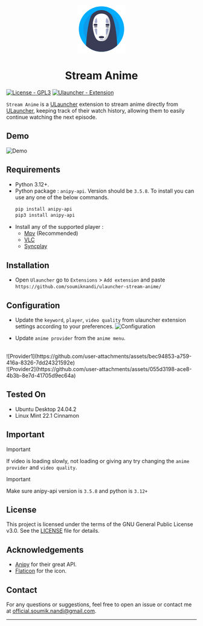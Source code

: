 <p align="center">
  <img src="images/icon.png" alt="Icon"/>
</p>

<h1 align="center">Stream Anime</h1>

[![License - GPL3](https://img.shields.io/badge/License-GPL3-2ea44f)](./LICENSE.md)
[![Ulauncher - Extension](https://img.shields.io/badge/Ulauncher-Extension-2ea44f)](https://ext.ulauncher.io/-/github-soumiknandi-ulauncher-stream-anime)

`Stream Anime` is a [ULauncher](https://ulauncher.io/) extension to stream anime directly from [ULauncher](https://ulauncher.io/), keeping track of their watch history, allowing them to easily continue watching the next episode.

## Demo

![Demo](https://github.com/user-attachments/assets/510fc413-b578-4734-a2de-b1f61f69cfbd)
 
## Requirements

- Python 3.12+.
- Python package : ```anipy-api```. Version should be `3.5.8`. To install you can use any one of the below commands.
  ```bash
  pip install anipy-api
  pip3 install anipy-api
  ```
- Install any of the supported player :
  - [Mpv](https://mpv.io) (Recommended)
  - [VLC](https://www.videolan.org/)
  - [Syncplay](https://syncplay.pl)

## Installation

- Open `Ulauncher` go to `Extensions` > `Add extension` and paste ```https://github.com/soumiknandi/ulauncher-stream-anime/```

## Configuration

- Update the `keyword`, `player`, `video quality` from ulauncher extension settings according to your preferences. ![Configuration](https://github.com/user-attachments/assets/9e538586-d825-42fb-8031-175813dde448)

- Update `anime provider` from the `anime menu`.
</br>
![Provider1](https://github.com/user-attachments/assets/bec94853-a759-416a-8326-7dd24321592e)
</br>
![Provider2](https://github.com/user-attachments/assets/055d3198-ace8-4b3b-8e7d-41705d9ec64a)

## Tested On

- Ubuntu Desktop 24.04.2
- Linux Mint 22.1 Cinnamon

## Important

> [!IMPORTANT] 
> If video is loading slowly, not loading or giving any try changing the `anime provider` and `video quality`.

> [!IMPORTANT]
> Make sure anipy-api version is `3.5.8` and python is `3.12+`


## License

This project is licensed under the terms of the GNU General Public License v3.0. See the [LICENSE](./LICENSE.md) file for details.

## Acknowledgements

- [Anipy](https://github.com/sdaqo/anipy-clianipy) for their great API.
- [Flaticon](https://www.flaticon.com/free-icon/face_15427945) for the icon.

## Contact

For any questions or suggestions, feel free to open an issue or contact me at [official.soumik.nandi@gmail.com](mailto:official.soumik.nandi@gmail.com).

---

